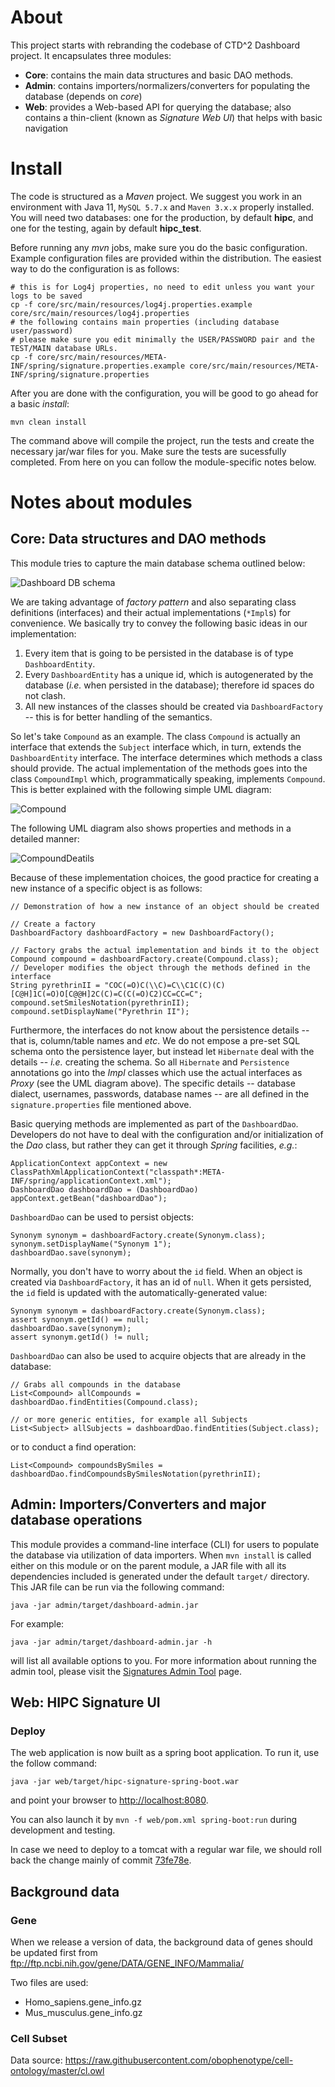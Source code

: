 # About
This project starts with rebranding the codebase of CTD^2 Dashboard project. It encapsulates three modules:

* **Core**: contains the main data structures and basic DAO methods.
* **Admin**: contains importers/normalizers/converters for populating the database (depends on _core_)
* **Web**: provides a Web-based API for querying the database; also contains a thin-client (known as _Signature Web UI_) that helps with basic navigation

# Install
The code is structured as a _Maven_ project. 
We suggest you work in an environment with Java 11, `MySQL 5.7.x` and `Maven 3.x.x` properly installed.
You will need two databases: one for the production, by default **hipc**, and one for the testing, again by default **hipc_test**.

Before running any _mvn_ jobs, make sure you do the basic configuration.
Example configuration files are provided within the distribution.
The easiest way to do the configuration is as follows:

	# this is for Log4j properties, no need to edit unless you want your logs to be saved
	cp -f core/src/main/resources/log4j.properties.example core/src/main/resources/log4j.properties
	# the following contains main properties (including database user/password)
	# please make sure you edit minimally the USER/PASSWORD pair and the TEST/MAIN database URLs.
	cp -f core/src/main/resources/META-INF/spring/signature.properties.example core/src/main/resources/META-INF/spring/signature.properties

After you are done with the configuration, you will be good to go ahead for a basic _install_:

	mvn clean install

The command above will compile the project, run the tests and create the necessary jar/war files for you.
Make sure the tests are sucessfully completed.
From here on you can follow the module-specific notes below.
  
# Notes about modules
## Core: Data structures and DAO methods
This module tries to capture the main database schema outlined below:

![Dashboard DB schema](./hipc_dashboard_data_model_simpler.png)

We are taking advantage of _factory pattern_ and also separating class definitions (interfaces) and their actual implementations (`*Impl`s) for convenience.
We basically try to convey the following basic ideas in our implementation:

1. Every item that is going to be persisted in the database is of type `DashboardEntity`.
2. Every `DashboardEntity` has a unique id, which is autogenerated by the database (_i.e._ when persisted in the database); therefore id spaces do not clash.
3. All new instances of the classes should be created via `DashboardFactory` -- this is for better handling of the semantics.

So let's take `Compound` as an example.
The class `Compound` is actually an interface that extends the `Subject` interface which, in turn, extends the `DashboardEntity` interface.
The interface determines which methods a class should provide.
The actual implementation of the methods goes into the class `CompoundImpl` which, programmatically speaking, implements `Compound`.
This is better explained with the following simple UML diagram:

![Compound](./sampleClassDiagram.png)

The following UML diagram also shows properties and methods in a detailed manner:

![CompoundDeatils](./sampleClassDiagramDetails.png)

Because of these implementation choices, the good practice for creating a new instance of a specific object is as follows:

	// Demonstration of how a new instance of an object should be created

	// Create a factory
	DashboardFactory dashboardFactory = new DashboardFactory();

	// Factory grabs the actual implementation and binds it to the object
	Compound compound = dashboardFactory.create(Compound.class);
	// Developer modifies the object through the methods defined in the interface
	String pyrethrinII = "COC(=O)C(\\C)=C\\C1C(C)(C)[C@H]1C(=O)O[C@@H]2C(C)=C(C(=O)C2)CC=CC=C";
	compound.setSmilesNotation(pyrethrinII);
	compound.setDisplayName("Pyrethrin II");

Furthermore, the interfaces do not know about the persistence details -- that is, column/table names and _etc_.
We do not empose a pre-set SQL schema onto the persistence layer, but instead let `Hibernate` deal with the details -- *i.e.* creating the schema.
So all `Hibernate` and `Persistence` annotations go into the _*Impl*_ classes which use the actual interfaces as *Proxy* (see the UML diagram above). 
The specific details -- database dialect, usernames, passwords, database names -- are all defined in the `signature.properties` file mentioned above.

Basic querying methods are implemented as part of the `DashboardDao`.
Developers do not have to deal with the configuration and/or initialization of the _Dao_ class, 
but rather they can get it through _Spring_ facilities, _e.g._:

	ApplicationContext appContext = new ClassPathXmlApplicationContext("classpath*:META-INF/spring/applicationContext.xml");
	DashboardDao dashboardDao = (DashboardDao) appContext.getBean("dashboardDao");

`DashboardDao` can be used to persist objects:

	Synonym synonym = dashboardFactory.create(Synonym.class);
	synonym.setDisplayName("Synonym 1");
	dashboardDao.save(synonym);

Normally, you don't have to worry about the `id` field.
When an object is created via `DashboardFactory`, it has an id of `null`.
When it gets persisted, the `id` field is updated with the automatically-generated value:

	Synonym synonym = dashboardFactory.create(Synonym.class);
	assert synonym.getId() == null;
	dashboardDao.save(synonym);
	assert synonym.getId() != null;

`DashboardDao` can also be used to acquire objects that are already in the database:

	// Grabs all compounds in the database
	List<Compound> allCompounds = dashboardDao.findEntities(Compound.class);

	// or more generic entities, for example all Subjects
	List<Subject> allSubjects = dashboardDao.findEntities(Subject.class);

or to conduct a find operation:

	List<Compound> compoundsBySmiles = dashboardDao.findCompoundsBySmilesNotation(pyrethrinII);

## Admin: Importers/Converters and major database operations 
This module provides a command-line interface (CLI) for users to populate the database via utilization of data importers.
When `mvn install` is called either on this module or on the parent module, 
a JAR file with all its dependencies included is generated under the default `target/` directory.
This JAR file can be run via the following command:

	java -jar admin/target/dashboard-admin.jar

For example:

	java -jar admin/target/dashboard-admin.jar -h

will list all available options to you.  For more information about running the admin tool, please visit the [Signatures Admin Tool](https://github.com/geworkbench-group/hipc-signature/blob/master/admin_tool.md) page.

## Web: HIPC Signature UI
### Deploy
The web application is now built as a spring boot application. To run it, use the follow command:

	java -jar web/target/hipc-signature-spring-boot.war

and point your browser to [http://localhost:8080](http://localhost:8080).

You can also launch it by `mvn -f web/pom.xml spring-boot:run` during development and testing.

In case we need to deploy to a tomcat with a regular war file, we should roll back the change mainly of commit [73fe78e](https://github.com/floratos-lab/hipc-signature/commit/73fe78efaae123e58526d9840014ceee0a31ef76).

## Background data

### Gene

When we release a version of data, the background data of genes should be updated first from ftp://ftp.ncbi.nih.gov/gene/DATA/GENE_INFO/Mammalia/

Two files are used:
* Homo_sapiens.gene_info.gz
* Mus_musculus.gene_info.gz

### Cell Subset

Data source: https://raw.githubusercontent.com/obophenotype/cell-ontology/master/cl.owl
